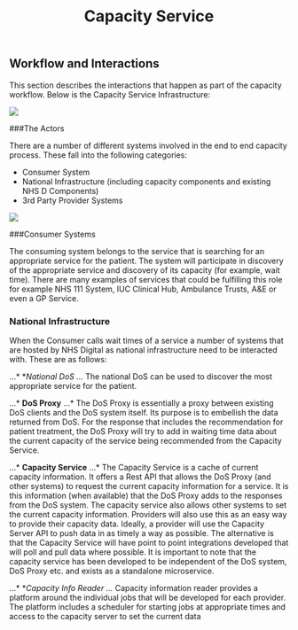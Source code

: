 ﻿---
title: Capacity Service
toc: True
sidebar: overview_sidebar
permalink: capacity_service.html
---

## Workflow and Interactions
This section describes the interactions that happen as part of the capacity workflow. 
Below is the Capacity Service Infrastructure:

<image src="images/overview/Cap_service_infrastructure.png"/>  



###The Actors

There are a number of different systems involved in the end to end capacity process. These fall into the following categories:
* Consumer System
* National Infrastructure (including capacity components and existing NHS D Components)
* 3rd Party Provider Systems

<image src="images/overview/components.png"/>  


###Consumer Systems

The consuming system belongs to the service that is searching for an appropriate service for the patient. The system will participate in discovery of the appropriate service and discovery of its capacity (for example, wait time).  There are many examples of services that could be fulfilling this role for example NHS 111 System, IUC Clinical Hub, Ambulance Trusts, A&E or even a GP Service.


### National Infrastructure

When the Consumer calls wait times of a service a number of systems that are hosted by NHS Digital as national infrastructure need to be interacted with. These are as follows:

…* **National DoS
…* The national DoS can be used to discover the most appropriate service for the patient.

…* **DoS Proxy**
…* The DoS Proxy is essentially a proxy between existing DoS clients and the DoS system itself. Its purpose is to embellish the data returned from DoS. For the response that includes the recommendation for patient treatment, the DoS Proxy will try to add in waiting time data about the current capacity of the service being recommended from the Capacity Service.

…* **Capacity Service**
…* The Capacity Service is a cache of current capacity information. It offers a Rest API that allows the DoS Proxy (and other systems) to request the current capacity information for a service. It is this information (when available) that the DoS Proxy adds to the responses from the DoS system. The capacity service also allows other systems to set the current capacity information. Providers will also use this as an easy way to provide their capacity data. Ideally, a provider will use the Capacity Server API to push data in as timely a way as possible. The alternative is that the Capacity Service will have point to point integrations developed that will poll and pull data where possible. It is important to note that the capacity service has been developed to be independent of the DoS system, DoS Proxy etc. and exists as a standalone microservice.

…* **Capacity Info Reader
…* Capacity information reader provides a platform around the individual jobs that will be developed for each provider. The platform includes a scheduler for starting jobs at appropriate times and access to the capacity server to set the current data
